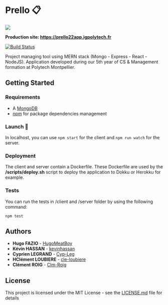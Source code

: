 # Prello :clipboard:
<div>
  <a href="https://prello22app.igpolytech.fr">
<img src="https://raw.githubusercontent.com/kevinhassan/prello/develop/client/src/assets/logo_prello.png" style="margin:auto"/>
  </a>
</div>

**Production site: https://prello22app.igpolytech.fr**

[![Build Status](https://travis-ci.org/kevinhassan/prello.svg?branch=develop)](https://travis-ci.org/kevinhassan/prello)

Project managing tool using MERN stack (Mongo - Express - React - NodeJS). Application developed during our 5th year of CS & Management formation at Polytech Montpellier.

## Getting Started

### Requirements

- A [MongoDB](https://www.mongodb.com/fr)
- [npm](https://www.npmjs.com/) for package dependencies management

### Launch :rocket:
In localhost, you can use `npm start` for the client and `npm run watch` for the server.

### Deployment 
The client and server contain a Dockerfile. These Dockerfile are used by the **/scripts/deploy.sh** script to deploy the application to Dokku or Herokku for example.

### Tests

You can run the tests in /client and /server folder by using the following command: 

`npm test`

## Authors

* **Hugo FAZIO** - [HugoMeatBoy](https://github.com/HugoMeatBoy)
* **Kévin HASSAN** - [kevinhassan](https://github.com/kevinhassan)
* **Cyprien LEGRAND** - [Cyp-Leg](https://github.com/Cyp-Leg)
* **HClément LOUBIERE** - [cle-loubiere](https://github.com/cle-loubiere)
* **Clément ROIG** - [Clm-Roig](https://github.com/Clm-Roig)

## License
This project is licensed under the MIT License - see the [LICENSE.md](LICENSE.md) file for details
